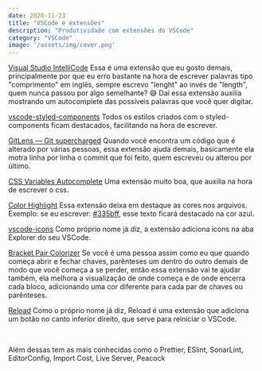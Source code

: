 ```yaml
---
date: 2020-11-23
title: "VSCode e extensões"
description: "Produtividade com extensões do VSCode"
category: "VSCode"
image: '/assets/img/cover.png'
---
```


<a href="https://marketplace.visualstudio.com/items?itemName=VisualStudioExptTeam.vscodeintellicode" target="_blank" rel="noopener noreferrer">Visual Studio IntelliCode</a>
Essa é uma extensão que eu gosto demais, principalmente por que eu erro bastante na hora de escrever palavras tipo "comprimento" em inglês, sempre escrevo "lenght" ao invés de "length", quem nunca passou por algo semelhante? 😅
Daí essa extensão auxilia mostrando um autocomplete das possíveis palavras que você quer digitar.

<a href="https://marketplace.visualstudio.com/items?itemName=jpoissonnier.vscode-styled-components" target="_blank" rel="noopener noreferrer">vscode-styled-components</a>
Todos os estilos criados com o styled-components ficam destacados, facilitando na hora de escrever.

<a href="https://marketplace.visualstudio.com/items?itemName=eamodio.gitlens" target="_blank" rel="noopener noreferrer">GitLens — Git supercharged</a>
Quando você encontra um código que é alterado por várias pessoas, essa extensão ajuda demais, basicamente ela motra linha por linha o commit que foi feito, quem escreveu ou alterou por último.

<a href="https://marketplace.visualstudio.com/items?itemName=danileao.css-variables-autocomplete" target="_blank" rel="noopener noreferrer">CSS Variables Autocomplete</a>
Uma extensão muito boa, que auxilia na hora de escrever o css.

<a href="https://marketplace.visualstudio.com/items?itemName=naumovs.color-highlight" target="_blank" rel="noopener noreferrer">Color Highlight</a>
Essa extensão deixa em destaque as cores nos arquivos.
Exemplo: se eu escrever: <a href="https://www.color-hex.com/color/335bff" target="_blank" rel="noopener noreferrer">#335bff</a>, esse texto ficará destacado na cor azul.

<a href="https://marketplace.visualstudio.com/items?itemName=vscode-icons-team.vscode-icons" target="_blank" rel="noopener noreferrer">vscode-icons</a>
Como próprio nome já diz, a extensão adiciona icons na aba Explorer do seu VSCode.

<a href="https://marketplace.visualstudio.com/items?itemName=CoenraadS.bracket-pair-colorizer" target="_blank" rel="noopener noreferrer">Bracket Pair Colorizer</a>
Se você é uma pessoa assim como eu que quando começa abrir e fechar chaves, parênteses um dentro do outro demais de modo que você começa a se perder, então essa extensão vai te ajudar também, ela melhora a visualização de onde começa e de onde encerra cada bloco, adicionando uma cor diferente para cada par de chaves ou parênteses.

<a href="https://marketplace.visualstudio.com/items?itemName=natqe.reload" target="_blank" rel="noopener noreferrer">Reload</a>
Como o próprio nome já diz, Reload é uma extensão que adiciona um botão no canto inferior direito, que serve para reiniciar o VSCode.

</br>

Além dessas tem as mais conhecidas como o Prettier, ESlint, SonarLint, EditorConfig, Import Cost, Live Server, Peacock

